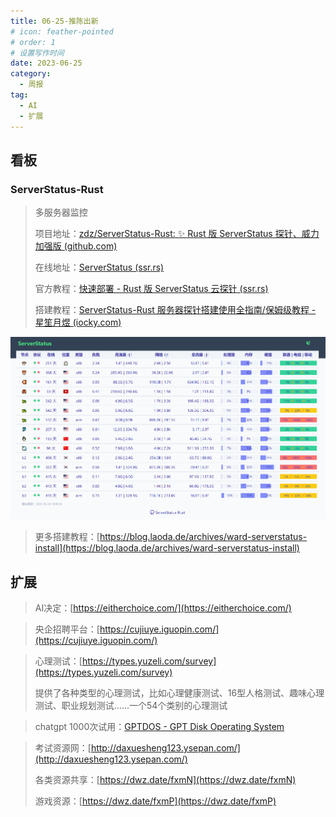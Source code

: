 ```yaml
---
title: 06-25-推陈出新
# icon: feather-pointed
# order: 1
# 设置写作时间
date: 2023-06-25
category:
  - 周报
tag:
  - AI
  - 扩展
---
```



## 看板

### ServerStatus-Rust

> 多服务器监控
> 
> 项目地址：[zdz/ServerStatus-Rust: ✨ Rust 版 ServerStatus 探针、威力加强版 (github.com)](https://github.com/zdz/ServerStatus-Rust)
> 
> 在线地址：[ServerStatus (ssr.rs)](https://ssr.rs/)
> 
> 官方教程：[快速部署 - Rust 版 ServerStatus 云探针 (ssr.rs)](https://doc.ssr.rs/rapid_deploy/)
> 
> 搭建教程：[ServerStatus-Rust 服务器探针搭建使用全指南/保姆级教程 - 星笙月煜 (iocky.com)](https://iocky.com/archives/13/)

![](./assets/2023-06-24_14-07-07.png)

> 更多搭建教程：[https://blog.laoda.de/archives/ward-serverstatus-install](https://blog.laoda.de/archives/ward-serverstatus-install)



## 扩展


> AI决定：[https://eitherchoice.com/](https://eitherchoice.com/)

> 央企招聘平台：[https://cujiuye.iguopin.com/](https://cujiuye.iguopin.com/)


> 心理测试：[https://types.yuzeli.com/survey](https://types.yuzeli.com/survey)
> 
> 提供了各种类型的心理测试，比如心理健康测试、16型人格测试、趣味心理测试、职业规划测试……一个54个类别的心理测试

> chatgpt 1000次试用：[GPTDOS - GPT Disk Operating System](https://abb5-chat.gptdos.com/)
>

> 考试资源网：[http://daxuesheng123.ysepan.com/](http://daxuesheng123.ysepan.com/)
> 
> 各类资源共享：[https://dwz.date/fxmN](https://dwz.date/fxmN)
> 
> 游戏资源：[https://dwz.date/fxmP](https://dwz.date/fxmP)